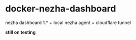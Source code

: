 # docker-nezha-dashboard
nezha dashboard 1.* + local nezha agent + cloudflare tunnel

**still on testing**